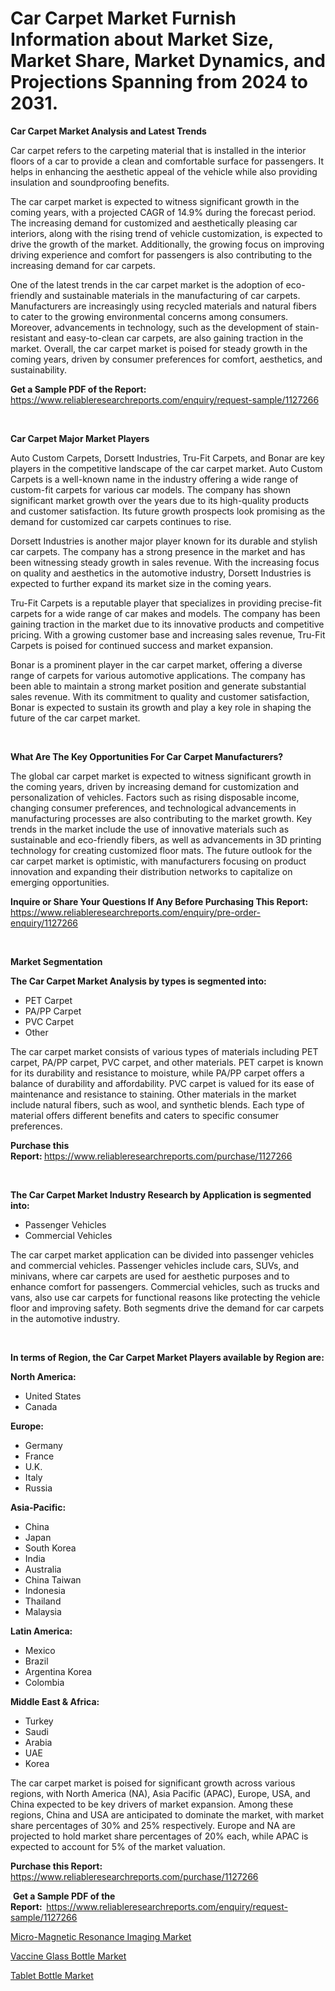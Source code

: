 <p><h1>Car Carpet Market Furnish Information about Market Size, Market Share, Market Dynamics, and Projections Spanning from 2024 to 2031.</h1></p><p><strong>Car Carpet Market Analysis and Latest Trends</strong></p>
<p><p>Car carpet refers to the carpeting material that is installed in the interior floors of a car to provide a clean and comfortable surface for passengers. It helps in enhancing the aesthetic appeal of the vehicle while also providing insulation and soundproofing benefits.</p><p>The car carpet market is expected to witness significant growth in the coming years, with a projected CAGR of 14.9% during the forecast period. The increasing demand for customized and aesthetically pleasing car interiors, along with the rising trend of vehicle customization, is expected to drive the growth of the market. Additionally, the growing focus on improving driving experience and comfort for passengers is also contributing to the increasing demand for car carpets.</p><p>One of the latest trends in the car carpet market is the adoption of eco-friendly and sustainable materials in the manufacturing of car carpets. Manufacturers are increasingly using recycled materials and natural fibers to cater to the growing environmental concerns among consumers. Moreover, advancements in technology, such as the development of stain-resistant and easy-to-clean car carpets, are also gaining traction in the market. Overall, the car carpet market is poised for steady growth in the coming years, driven by consumer preferences for comfort, aesthetics, and sustainability.</p></p>
<p><strong>Get a Sample PDF of the Report:&nbsp;</strong> <a href="https://www.reliableresearchreports.com/enquiry/request-sample/1127266">https://www.reliableresearchreports.com/enquiry/request-sample/1127266</a></p>
<p>&nbsp;</p>
<p><strong>Car Carpet Major Market Players</strong></p>
<p><p>Auto Custom Carpets, Dorsett Industries, Tru-Fit Carpets, and Bonar are key players in the competitive landscape of the car carpet market. Auto Custom Carpets is a well-known name in the industry offering a wide range of custom-fit carpets for various car models. The company has shown significant market growth over the years due to its high-quality products and customer satisfaction. Its future growth prospects look promising as the demand for customized car carpets continues to rise.</p><p>Dorsett Industries is another major player known for its durable and stylish car carpets. The company has a strong presence in the market and has been witnessing steady growth in sales revenue. With the increasing focus on quality and aesthetics in the automotive industry, Dorsett Industries is expected to further expand its market size in the coming years.</p><p>Tru-Fit Carpets is a reputable player that specializes in providing precise-fit carpets for a wide range of car makes and models. The company has been gaining traction in the market due to its innovative products and competitive pricing. With a growing customer base and increasing sales revenue, Tru-Fit Carpets is poised for continued success and market expansion.</p><p>Bonar is a prominent player in the car carpet market, offering a diverse range of carpets for various automotive applications. The company has been able to maintain a strong market position and generate substantial sales revenue. With its commitment to quality and customer satisfaction, Bonar is expected to sustain its growth and play a key role in shaping the future of the car carpet market.</p></p>
<p>&nbsp;</p>
<p><strong>What Are The Key Opportunities For Car Carpet Manufacturers?</strong></p>
<p><p>The global car carpet market is expected to witness significant growth in the coming years, driven by increasing demand for customization and personalization of vehicles. Factors such as rising disposable income, changing consumer preferences, and technological advancements in manufacturing processes are also contributing to the market growth. Key trends in the market include the use of innovative materials such as sustainable and eco-friendly fibers, as well as advancements in 3D printing technology for creating customized floor mats. The future outlook for the car carpet market is optimistic, with manufacturers focusing on product innovation and expanding their distribution networks to capitalize on emerging opportunities.</p></p>
<p><strong>Inquire or Share Your Questions If Any Before Purchasing This Report:</strong> <a href="https://www.reliableresearchreports.com/enquiry/pre-order-enquiry/1127266">https://www.reliableresearchreports.com/enquiry/pre-order-enquiry/1127266</a></p>
<p>&nbsp;</p>
<p><strong>Market Segmentation</strong></p>
<p><strong>The Car Carpet Market Analysis by types is segmented into:</strong></p>
<p><ul><li>PET Carpet</li><li>PA/PP Carpet</li><li>PVC Carpet</li><li>Other</li></ul></p>
<p><p>The car carpet market consists of various types of materials including PET carpet, PA/PP carpet, PVC carpet, and other materials. PET carpet is known for its durability and resistance to moisture, while PA/PP carpet offers a balance of durability and affordability. PVC carpet is valued for its ease of maintenance and resistance to staining. Other materials in the market include natural fibers, such as wool, and synthetic blends. Each type of material offers different benefits and caters to specific consumer preferences.</p></p>
<p><strong>Purchase this Report:&nbsp;</strong><a href="https://www.reliableresearchreports.com/purchase/1127266">https://www.reliableresearchreports.com/purchase/1127266</a></p>
<p>&nbsp;</p>
<p><strong>The Car Carpet Market Industry Research by Application is segmented into:</strong></p>
<p><ul><li>Passenger Vehicles</li><li>Commercial Vehicles</li></ul></p>
<p><p>The car carpet market application can be divided into passenger vehicles and commercial vehicles. Passenger vehicles include cars, SUVs, and minivans, where car carpets are used for aesthetic purposes and to enhance comfort for passengers. Commercial vehicles, such as trucks and vans, also use car carpets for functional reasons like protecting the vehicle floor and improving safety. Both segments drive the demand for car carpets in the automotive industry.</p></p>
<p>&nbsp;</p>
<p><strong>In terms of Region, the Car Carpet Market Players available by Region are:</strong></p>
<p>
    <p> <strong> North America: </strong>
        <ul>
            <li>United States</li>
            <li>Canada</li>
        </ul>
        </p> 
    <p> <strong> Europe: </strong>
        <ul>
            <li>Germany</li>
            <li>France</li>
            <li>U.K.</li>
            <li>Italy</li>
            <li>Russia</li>
        </ul>
        </p> 
    <p> <strong> Asia-Pacific: </strong>
        <ul>
            <li>China</li>
            <li>Japan</li>
            <li>South Korea</li>
            <li>India</li>
            <li>Australia</li>
            <li>China Taiwan</li>
            <li>Indonesia</li>
            <li>Thailand</li>
            <li>Malaysia</li>
        </ul>
        </p> 
    <p> <strong> Latin America: </strong>
        <ul>
            <li>Mexico</li>
            <li>Brazil</li>
            <li>Argentina Korea</li>
            <li>Colombia</li>
        </ul>
        </p> 
    <p> <strong> Middle East & Africa: </strong>
        <ul>
            <li>Turkey</li>
            <li>Saudi</li>
            <li>Arabia</li>
            <li>UAE</li>
            <li>Korea</li>
        </ul>
    </p>
    </p>
<p><p>The car carpet market is poised for significant growth across various regions, with North America (NA), Asia Pacific (APAC), Europe, USA, and China expected to be key drivers of market expansion. Among these regions, China and USA are anticipated to dominate the market, with market share percentages of 30% and 25% respectively. Europe and NA are projected to hold market share percentages of 20% each, while APAC is expected to account for 5% of the market valuation.</p></p>
<p><strong>Purchase this Report: </strong><a href="https://www.reliableresearchreports.com/purchase/1127266">https://www.reliableresearchreports.com/purchase/1127266</a></p>
<p>&nbsp;<strong>Get a Sample PDF of the Report:&nbsp;&nbsp;</strong><a href="https://www.reliableresearchreports.com/enquiry/request-sample/1127266">https://www.reliableresearchreports.com/enquiry/request-sample/1127266</a></p>
<p><strong></strong></p>
<p><p><a href="https://view.publitas.com/reportprime-1/micro-magnetic-resonance-imaging-market-size-growing-and-forecasted-for-period-from-2023-2030-and-provides-complete-market-analysis-of-this-market/">Micro-Magnetic Resonance Imaging Market</a></p><p><a href="https://view.publitas.com/reportprime-1/vaccine-glass-bottle-market-size-2023-2030-global-industrial-analysis-key-geographical-regions-market-share-top-key-players-product-types-and-forecast-research-report/">Vaccine Glass Bottle Market</a></p><p><a href="https://view.publitas.com/reportprime-1/tablet-bottle-market-research-report-reveals-the-latest-trends-and-opportunities-of-this-market-for-period-from-2023-2030/">Tablet Bottle Market</a></p></p>